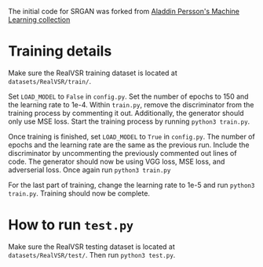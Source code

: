 The initial code for SRGAN was forked from [Aladdin Persson's Machine Learning collection](https://github.com/aladdinpersson/Machine-Learning-Collection)

# Training details

Make sure the RealVSR training dataset is located at `datasets/RealVSR/train/`.

Set `LOAD_MODEL` to `False` in `config.py`. Set the number of epochs to 150 and the learning rate to 1e-4.
Within `train.py`, remove the discriminator from the training process by commenting it out. Additionally,
the generator should only use MSE loss. Start the training process by running `python3 train.py`. 

Once training is finished, set `LOAD_MODEL` to `True` in `config.py`. The number of epochs and the learning rate
are the same as the previous run. Include the discriminator by uncommenting the previously commented out 
lines of code. The generator should now be using VGG loss, MSE loss, and adverserial loss. Once again run `python3 train.py` 

For the last part of training, change the learning rate to 1e-5 and run `python3 train.py`. Training should now be
complete.

# How to run `test.py`

Make sure the RealVSR testing dataset is located at `datasets/RealVSR/test/`. Then run `python3 test.py`.
